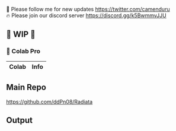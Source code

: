 🐣 Please follow me for new updates https://twitter.com/camenduru <br />
🔥 Please join our discord server https://discord.gg/k5BwmmvJJU

## 🚦 WIP 🚦


### 🦒 Colab Pro

| Colab | Info
| --- | --- |


## Main Repo
https://github.com/ddPn08/Radiata

## Output
